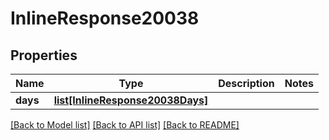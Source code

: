 # InlineResponse20038

## Properties
Name | Type | Description | Notes
------------ | ------------- | ------------- | -------------
**days** | [**list[InlineResponse20038Days]**](InlineResponse20038Days.md) |  | 

[[Back to Model list]](../README.md#documentation-for-models) [[Back to API list]](../README.md#documentation-for-api-endpoints) [[Back to README]](../README.md)


